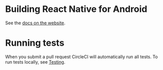 # Building React Native for Android

See the [docs on the website](https://facebook.github.io/react-native/docs/building-from-source.html#android).

# Running tests

When you submit a pull request CircleCI will automatically run all tests. To run tests locally, see [Testing](https://facebook.github.io/react-native/docs/testing.html).
